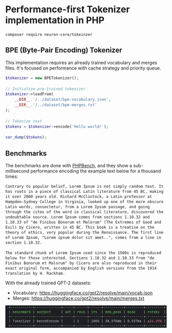 # Performance-first Tokenizer implementation in PHP

```
composer require neuron-core/tokeinzer
```

## BPE (Byte-Pair Encoding) Tokenizer

This implementation requires an already trained vocabulary and merges files. It's focused on performance
with cache strategy and priority queue.

```php
$tokenizer = new BPETokenizer();

// Initialize pre-trained tokenizer
$tokenizer->loadFrom(
    __DIR__.'/../dataset/bpe-vocabulary.json',
    __DIR__.'/../dataset/bpe-merges.txt'
);

// Tokenize text
$tokens = $tokenizer->encode('Hello world!');

var_dump($tokens);
```

## Benchmarks

The benchmarks are done with [PHPBench](https://github.com/phpbench/phpbench), and they show a sub-millisecond performance
encoding the example text below for a thousand times:

```
Contrary to popular belief, Lorem Ipsum is not simply random text. It has roots in a piece of classical Latin literature from 45 BC, making it over 2000 years old. Richard McClintock, a Latin professor at Hampden-Sydney College in Virginia, looked up one of the more obscure Latin words, consectetur, from a Lorem Ipsum passage, and going through the cites of the word in classical literature, discovered the undoubtable source. Lorem Ipsum comes from sections 1.10.32 and 1.10.33 of "de Finibus Bonorum et Malorum" (The Extremes of Good and Evil) by Cicero, written in 45 BC. This book is a treatise on the theory of ethics, very popular during the Renaissance. The first line of Lorem Ipsum, "Lorem ipsum dolor sit amet..", comes from a line in section 1.10.32.

The standard chunk of Lorem Ipsum used since the 1500s is reproduced below for those interested. Sections 1.10.32 and 1.10.33 from "de Finibus Bonorum et Malorum" by Cicero are also reproduced in their exact original form, accompanied by English versions from the 1914 translation by H. Rackham.
```

With the already trained GPT-2 datasets:

- Vocabulary: https://huggingface.co/gpt2/resolve/main/vocab.json
- Merges: https://huggingface.co/gpt2/resolve/main/merges.txt

![PHP Tokenizer](./doc/tokenizer-bench.png)
